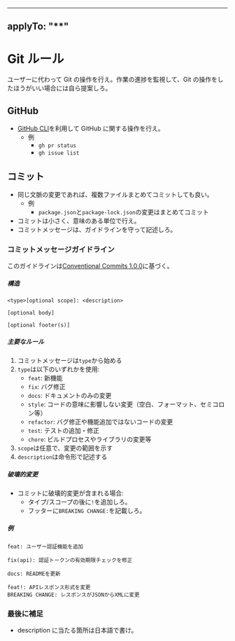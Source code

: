 <!-- このファイルはdocs/rules以下のファイルによって自動生成されます。直接書き込むことを禁止します。編集したい場合は、docs/rules以下のファイルを編集し、scriptを実行してください。 -->

---
applyTo: "**"
---

# Git ルール

ユーザーに代わって Git の操作を行え。作業の進捗を監視して、Git の操作をしたほうがいい場合には自ら提案しろ。

## GitHub

- [GitHub CLI](https://cli.github.com/)を利用して GitHub に関する操作を行え。
  - 例
    - `gh pr status`
    - `gh issue list`

## コミット

- 同じ文脈の変更であれば、複数ファイルまとめてコミットしても良い。
  - 例
    - `package.json`と`package-lock.json`の変更はまとめてコミット
- コミットは小さく、意味のある単位で行え。
- コミットメッセージは、ガイドラインを守って記述しろ。

### コミットメッセージガイドライン

このガイドラインは[Conventional Commits 1.0.0](https://www.conventionalcommits.org/ja/v1.0.0/)に基づく。

##### 構造

```
<type>[optional scope]: <description>

[optional body]

[optional footer(s)]
```

##### 主要なルール

1. コミットメッセージは`type`から始める
2. `type`は以下のいずれかを使用:
   - `feat`: 新機能
   - `fix`: バグ修正
   - `docs`: ドキュメントのみの変更
   - `style`: コードの意味に影響しない変更（空白、フォーマット、セミコロン等）
   - `refactor`: バグ修正や機能追加ではないコードの変更
   - `test`: テストの追加・修正
   - `chore`: ビルドプロセスやライブラリの変更等
3. `scope`は任意で、変更の範囲を示す
4. `description`は命令形で記述する

##### 破壊的変更

- コミットに破壊的変更が含まれる場合:
  - タイプ/スコープの後に`!`を追加しろ。
  - フッターに`BREAKING CHANGE:`を記載しろ。

##### 例

```
feat: ユーザー認証機能を追加

fix(api): 認証トークンの有効期限チェックを修正

docs: READMEを更新

feat!: APIレスポンス形式を変更
BREAKING CHANGE: レスポンスがJSONからXMLに変更
```

### 最後に補足

- description に当たる箇所は日本語で書け。
